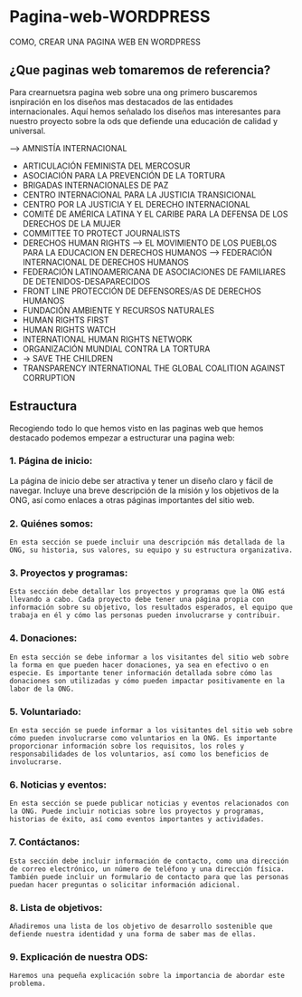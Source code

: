 # Pagina-web-WORDPRESS
COMO, CREAR UNA PAGINA WEB EN WORDPRESS

## ¿Que paginas web tomaremos de referencia?

Para crearnuetsra pagina web sobre una ong primero buscaremos isnpiración en los diseños mas destacados de las entidades internacionales.
Aquí hemos señalado los diseños mas interesantes para nuestro proyecto sobre la ods que defiende una educación de calidad y universal.

--> AMNISTÍA INTERNACIONAL
-   ARTICULACIÓN FEMINISTA DEL MERCOSUR
-   ASOCIACIÓN PARA LA PREVENCIÓN DE LA TORTURA
-   BRIGADAS INTERNACIONALES DE PAZ
-   CENTRO INTERNACIONAL PARA LA JUSTICIA TRANSICIONAL
-   CENTRO POR LA JUSTICIA Y EL DERECHO INTERNACIONAL
-   COMITÉ DE AMÉRICA LATINA Y EL CARIBE PARA LA DEFENSA DE LOS DERECHOS DE LA MUJER
-   COMMITTEE TO PROTECT JOURNALISTS
-   DERECHOS HUMAN RIGHTS
--> EL MOVIMIENTO DE LOS PUEBLOS PARA LA EDUCACION EN DERECHOS HUMANOS
--> FEDERACIÓN INTERNACIONAL DE DERECHOS HUMANOS
-   FEDERACIÓN LATINOAMERICANA DE ASOCIACIONES DE FAMILIARES DE DETENIDOS-DESAPARECIDOS
-   FRONT LINE PROTECCIÓN DE DEFENSORES/AS DE DERECHOS HUMANOS
-   FUNDACIÓN AMBIENTE Y RECURSOS NATURALES
-   HUMAN RIGHTS FIRST
-   HUMAN RIGHTS WATCH
-   INTERNATIONAL HUMAN RIGHTS NETWORK
-   ORGANIZACIÓN MUNDIAL CONTRA LA TORTURA
- -> SAVE THE CHILDREN
-   TRANSPARENCY INTERNATIONAL THE GLOBAL COALITION AGAINST CORRUPTION
    
## Estrauctura

Recogiendo todo lo que hemos visto en las paginas web que hemos destacado podemos empezar a estructurar una pagina web:

### 1.     Página de inicio:
 La página de inicio debe ser atractiva y tener un diseño claro y fácil de navegar. Incluye una breve descripción de la misión y los objetivos de la ONG, así como enlaces a otras páginas importantes del sitio web.

### 2.   Quiénes somos:
    En esta sección se puede incluir una descripción más detallada de la ONG, su historia, sus valores, su equipo y su estructura organizativa.

### 3. Proyectos y programas:
    Esta sección debe detallar los proyectos y programas que la ONG está llevando a cabo. Cada proyecto debe tener una página propia con información sobre su objetivo, los resultados esperados, el equipo que trabaja en él y cómo las personas pueden involucrarse y contribuir.

### 4.  Donaciones:
    En esta sección se debe informar a los visitantes del sitio web sobre la forma en que pueden hacer donaciones, ya sea en efectivo o en especie. Es importante tener información detallada sobre cómo las donaciones son utilizadas y cómo pueden impactar positivamente en la labor de la ONG.

### 5.  Voluntariado:
    En esta sección se puede informar a los visitantes del sitio web sobre cómo pueden involucrarse como voluntarios en la ONG. Es importante proporcionar información sobre los requisitos, los roles y responsabilidades de los voluntarios, así como los beneficios de involucrarse.

### 6.  Noticias y eventos:
    En esta sección se puede publicar noticias y eventos relacionados con la ONG. Puede incluir noticias sobre los proyectos y programas, historias de éxito, así como eventos importantes y actividades.

### 7.  Contáctanos:
    Esta sección debe incluir información de contacto, como una dirección de correo electrónico, un número de teléfono y una dirección física. También puede incluir un formulario de contacto para que las personas puedan hacer preguntas o solicitar información adicional.

### 8. Lista de objetivos:
    Añadiremos una lista de los objetivo de desarrollo sostenible que defiende nuestra identidad y una forma de saber mas de ellas.
    
### 9. Explicación de nuestra ODS:
    Haremos una pequeña explicación sobre la importancia de abordar este problema.
